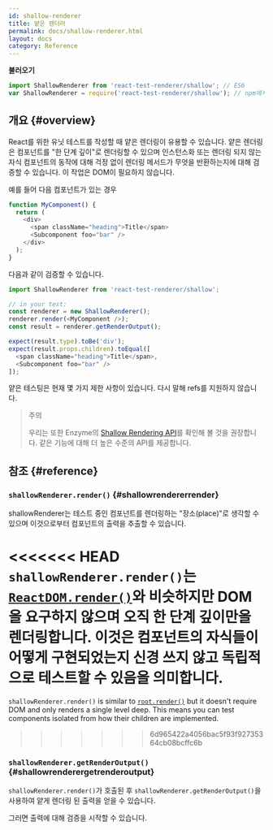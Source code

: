 ```yaml
---
id: shallow-renderer
title: 얕은 렌더러
permalink: docs/shallow-renderer.html
layout: docs
category: Reference
---
```


**불러오기**

```javascript
import ShallowRenderer from 'react-test-renderer/shallow'; // ES6
var ShallowRenderer = require('react-test-renderer/shallow'); // npm에서 ES5를 사용하는 경우
```

## 개요 {#overview}

React를 위한 유닛 테스트를 작성할 때 얕은 렌더링이 유용할 수 있습니다. 얕은 렌더링은 컴포넌트를 "한 단계 깊이"로 렌더링할 수 있으며 인스턴스화 또는 렌더링 되지 않는 자식 컴포넌트의 동작에 대해 걱정 없이 렌더링 메서드가 무엇을 반환하는지에 대해 검증할 수 있습니다. 이 작업은 DOM이 필요하지 않습니다.

예를 들어 다음 컴포넌트가 있는 경우

```javascript
function MyComponent() {
  return (
    <div>
      <span className="heading">Title</span>
      <Subcomponent foo="bar" />
    </div>
  );
}
```

다음과 같이 검증할 수 있습니다.

```javascript
import ShallowRenderer from 'react-test-renderer/shallow';

// in your test:
const renderer = new ShallowRenderer();
renderer.render(<MyComponent />);
const result = renderer.getRenderOutput();

expect(result.type).toBe('div');
expect(result.props.children).toEqual([
  <span className="heading">Title</span>,
  <Subcomponent foo="bar" />
]);
```

얕은 테스팅은 현재 몇 가지 제한 사항이 있습니다. 다시 말해 refs를 지원하지 않습니다.

> 주의
>
> 우리는 또한 Enzyme의 [Shallow Rendering API](https://airbnb.io/enzyme/docs/api/shallow.html)를 확인해 볼 것을 권장합니다. 같은 기능에 대해 더 높은 수준의 API를 제공합니다.

## 참조 {#reference}

### `shallowRenderer.render()` {#shallowrendererrender}

shallowRenderer는 테스트 중인 컴포넌트를 렌더링하는 "장소(place)"로 생각할 수 있으며 이것으로부터 컴포넌트의 출력을 추출할 수 있습니다.

<<<<<<< HEAD
`shallowRenderer.render()`는 [`ReactDOM.render()`](/docs/react-dom.html#render)와 비슷하지만 DOM을 요구하지 않으며 오직 한 단계 깊이만을 렌더링합니다. 이것은 컴포넌트의 자식들이 어떻게 구현되었는지 신경 쓰지 않고 독립적으로 테스트할 수 있음을 의미합니다.
=======
`shallowRenderer.render()` is similar to [`root.render()`](/docs/react-dom-client.html#createroot) but it doesn't require DOM and only renders a single level deep. This means you can test components isolated from how their children are implemented.
>>>>>>> 6d965422a4056bac5f93f92735364cb08bcffc6b

### `shallowRenderer.getRenderOutput()` {#shallowrenderergetrenderoutput}

`shallowRenderer.render()`가 호출된 후 `shallowRenderer.getRenderOutput()`을 사용하여 얕게 렌더링 된 출력을 얻을 수 있습니다.

그러면 출력에 대해 검증을 시작할 수 있습니다.
